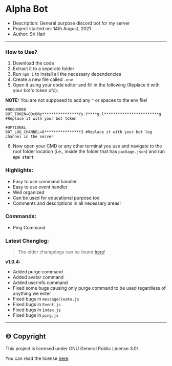 # Alpha Bot
* Description: General purpose discord bot for my server
* Project started on: 14th August, 2021
* Author: Sri Hari

-------

### How to Use?
1. Download the code
2. Extract it to a seperate folder
3. Run `npm i` to install all the necessary dependencies
4. Create a new file called `.env`
5. Open it using your code editor and fill in the following (Replace it with your bot's token ofc):

**NOTE:** You are not supposed to add any `"` or spaces to the env file!
```env
#REQUIRED
BOT_TOKEN=ODc0Nz****************Yy.Y****g.l************************g #Replace it with your bot token

#OPTIONAL
BOT_LOG_CHANNEL=8****************3 #Replace it with your bot log channel in the server
```
6. Now open your CMD or any other terminal you use and navigate to the root folder location (i.e., inside the folder that has `package.json`) and run **`npm start`**

### Highlights:
- Easy to use command handler
- Easy to use event handler
- Well organized
- Can be used for educational purpose too
- Comments and descriptions in all necessary areas!

### Commands:
- Ping Command

### Latest Changlog:
> The older changelogs can be found [here](https://github.com/SriHari-15/Alpha-Bot/blob/master/Changelog.md)!

**v1.0.4:**
- Added purge command
- Added avatar command
- Added userinfo command
- Fixed some bugs causing only purge command to be used regardless of anything we enter
- Fixed bugs in `messageCreate.js`
- Fixed bugs in `Event.js`
- Fixed bugs in `index.js`
- Fixed bugs in `ping.js`

-----

## ©️ Copyright
This project is licensed under GNU General Public License 3.0!

You can read the license [here](https://github.com/SriHari-15/Alpha-Bot/blob/master/LICENSE.md).
